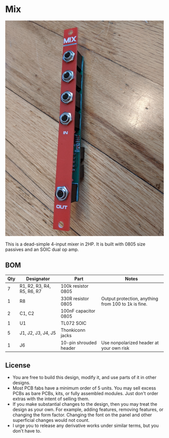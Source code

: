 # Mix

![](Mix.jpg)

This is a dead-simple 4-input mixer in 2HP. It is built with 0805 size passives and an SOIC dual op amp.

## BOM

| Qty | Designator | Part | Notes |
| --- | --- | ---- | ----- |
|   7 | R1, R2, R3, R4, R5, R6, R7 | 100k resistor 0805 |
|   1 | R8 | 330R resistor 0805 | Output protection, anything from 100 to 1k is fine.
|   2 | C1, C2 | 100nF capacitor 0805 |
|   1 | U1 | TL072 SOIC |
|   5 | J1, J2, J3, J4, J5 | Thonkiconn jacks |
|   1 | J6 | 10-pin shrouded header | Use nonpolarized header at your own risk

## License

* You are free to build this design, modify it, and use parts of it in other designs.
* Most PCB fabs have a minimum order of 5 units. You may sell excess PCBs as bare PCBs, kits, or fully assembled modules. Just don't order extras with the intent of selling them.
* If you make substantial changes to the design, then you may treat the design as your own. For example, adding features, removing features, or changing the form factor. Changing the font on the panel and other superficial changes would not count.
* I urge you to release any derivative works under similar terms, but you don't have to.
